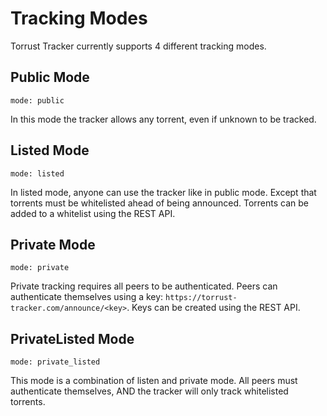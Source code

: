 # Tracking Modes
Torrust Tracker currently supports 4 different tracking modes. 

## Public Mode
`mode: public`

In this mode the tracker allows any torrent, even if unknown to be tracked.

## Listed Mode
`mode: listed`

In listed mode, anyone can use the tracker like in public mode. 
Except that torrents must be whitelisted ahead of being announced. 
Torrents can be added to a whitelist using the REST API.

## Private Mode
`mode: private`

Private tracking requires all peers to be authenticated.
Peers can authenticate themselves using a key: `https://torrust-tracker.com/announce/<key>`.
Keys can be created using the REST API.

## PrivateListed Mode
`mode: private_listed`

This mode is a combination of listen and private mode. All peers must authenticate themselves, 
AND the tracker will only track whitelisted torrents. 
